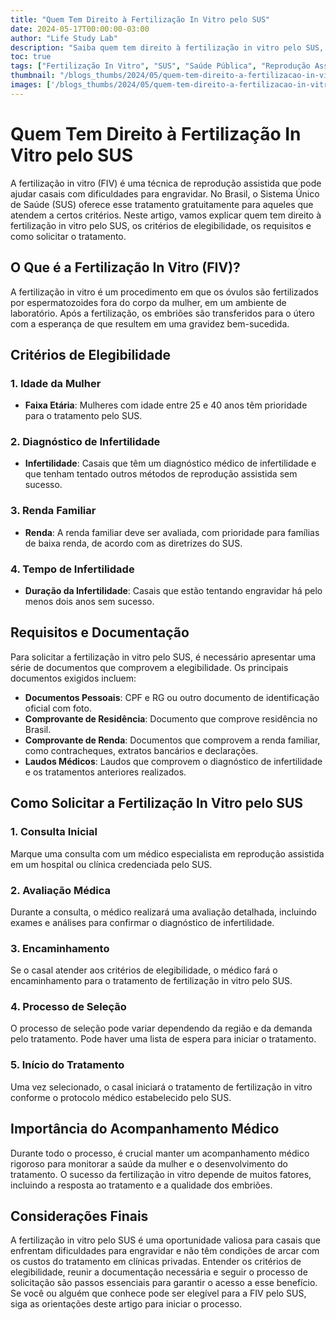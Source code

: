 ```yaml
---
title: "Quem Tem Direito à Fertilização In Vitro pelo SUS"
date: 2024-05-17T00:00:00-03:00
author: "Life Study Lab"
description: "Saiba quem tem direito à fertilização in vitro pelo SUS, incluindo critérios de elegibilidade, requisitos e como solicitar o tratamento."
toc: true
tags: ["Fertilização In Vitro", "SUS", "Saúde Pública", "Reprodução Assistida", "Direitos", "Elegibilidade", "Tratamento"]
thumbnail: "/blogs_thumbs/2024/05/quem-tem-direito-a-fertilizacao-in-vitro-pelo-sus.jpg"
images: ['/blogs_thumbs/2024/05/quem-tem-direito-a-fertilizacao-in-vitro-pelo-sus.jpg']
---
```


# Quem Tem Direito à Fertilização In Vitro pelo SUS

A fertilização in vitro (FIV) é uma técnica de reprodução assistida que pode ajudar casais com dificuldades para engravidar. No Brasil, o Sistema Único de Saúde (SUS) oferece esse tratamento gratuitamente para aqueles que atendem a certos critérios. Neste artigo, vamos explicar quem tem direito à fertilização in vitro pelo SUS, os critérios de elegibilidade, os requisitos e como solicitar o tratamento.

## O Que é a Fertilização In Vitro (FIV)?

A fertilização in vitro é um procedimento em que os óvulos são fertilizados por espermatozoides fora do corpo da mulher, em um ambiente de laboratório. Após a fertilização, os embriões são transferidos para o útero com a esperança de que resultem em uma gravidez bem-sucedida.

## Critérios de Elegibilidade

### 1. Idade da Mulher

- **Faixa Etária**: Mulheres com idade entre 25 e 40 anos têm prioridade para o tratamento pelo SUS.

### 2. Diagnóstico de Infertilidade

- **Infertilidade**: Casais que têm um diagnóstico médico de infertilidade e que tenham tentado outros métodos de reprodução assistida sem sucesso.

### 3. Renda Familiar

- **Renda**: A renda familiar deve ser avaliada, com prioridade para famílias de baixa renda, de acordo com as diretrizes do SUS.

### 4. Tempo de Infertilidade

- **Duração da Infertilidade**: Casais que estão tentando engravidar há pelo menos dois anos sem sucesso.

## Requisitos e Documentação

Para solicitar a fertilização in vitro pelo SUS, é necessário apresentar uma série de documentos que comprovem a elegibilidade. Os principais documentos exigidos incluem:

- **Documentos Pessoais**: CPF e RG ou outro documento de identificação oficial com foto.
- **Comprovante de Residência**: Documento que comprove residência no Brasil.
- **Comprovante de Renda**: Documentos que comprovem a renda familiar, como contracheques, extratos bancários e declarações.
- **Laudos Médicos**: Laudos que comprovem o diagnóstico de infertilidade e os tratamentos anteriores realizados.

## Como Solicitar a Fertilização In Vitro pelo SUS

### 1. Consulta Inicial

Marque uma consulta com um médico especialista em reprodução assistida em um hospital ou clínica credenciada pelo SUS.

### 2. Avaliação Médica

Durante a consulta, o médico realizará uma avaliação detalhada, incluindo exames e análises para confirmar o diagnóstico de infertilidade.

### 3. Encaminhamento

Se o casal atender aos critérios de elegibilidade, o médico fará o encaminhamento para o tratamento de fertilização in vitro pelo SUS.

### 4. Processo de Seleção

O processo de seleção pode variar dependendo da região e da demanda pelo tratamento. Pode haver uma lista de espera para iniciar o tratamento.

### 5. Início do Tratamento

Uma vez selecionado, o casal iniciará o tratamento de fertilização in vitro conforme o protocolo médico estabelecido pelo SUS.

## Importância do Acompanhamento Médico

Durante todo o processo, é crucial manter um acompanhamento médico rigoroso para monitorar a saúde da mulher e o desenvolvimento do tratamento. O sucesso da fertilização in vitro depende de muitos fatores, incluindo a resposta ao tratamento e a qualidade dos embriões.

## Considerações Finais

A fertilização in vitro pelo SUS é uma oportunidade valiosa para casais que enfrentam dificuldades para engravidar e não têm condições de arcar com os custos do tratamento em clínicas privadas. Entender os critérios de elegibilidade, reunir a documentação necessária e seguir o processo de solicitação são passos essenciais para garantir o acesso a esse benefício. Se você ou alguém que conhece pode ser elegível para a FIV pelo SUS, siga as orientações deste artigo para iniciar o processo.